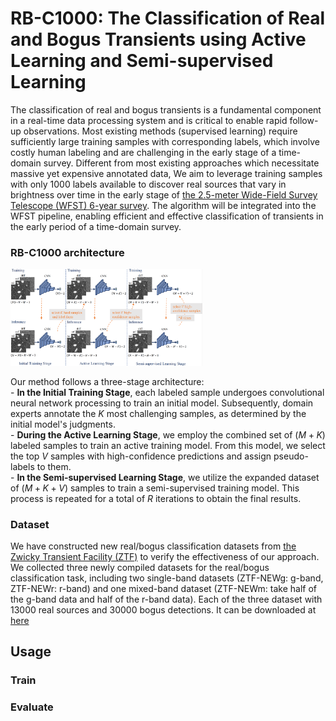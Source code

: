 # RB-C1000: The Classification of Real and Bogus Transients using Active Learning and Semi-supervised Learning

The classification of real and bogus transients is a fundamental component in a real-time data processing system and is critical to enable rapid follow-up observations. Most existing methods (supervised learning) require sufficiently large training samples with corresponding labels, which involve costly human labeling and are challenging in the early stage of a time-domain survey. Different from most existing approaches which necessitate massive yet expensive annotated data, We aim to leverage training samples with only 1000 labels available to discover real sources that vary in brightness over time in the early stage of [the 2.5-meter Wide-Field Survey Telescope (WFST) 6-year survey](https://arxiv.org/abs/2306.07590). The algorithm will be integrated into the WFST pipeline, enabling efficient and effective classification of transients in the early period of a time-domain survey.

### RB-C1000 architecture

<img src="picture/pipeline.png" alt="vis2" style="zoom:30%;" />

Our method follows a three-stage architecture:    
    - **In the Initial Training Stage**, each labeled sample undergoes convolutional neural network processing to train an initial model. Subsequently, domain experts annotate the $K$ most challenging samples, as determined by the initial model's judgments.   
    - **During the Active Learning Stage**, we employ the combined set of $(M+K)$ labeled samples to train an active training model. From this model, we select the top $V$ samples with high-confidence predictions and assign pseudo-labels to them.   
    - **In the Semi-supervised Learning Stage**, we utilize the expanded dataset of $(M+K+V)$ samples to train a semi-supervised training model. This process is repeated for a total of $R$ iterations to obtain the final results.  

### Dataset

We have constructed new real/bogus classification datasets from [the Zwicky Transient Facility (ZTF)](https://arxiv.org/abs/1902.01932) to verify the effectiveness of our approach. We collected three newly compiled datasets for the real/bogus classification task, including two single-band datasets (ZTF-NEWg: g-band, ZTF-NEWr: r-band) and one mixed-band dataset (ZTF-NEWm: take half of the g-band data and half of the r-band data). Each of the three dataset with 13000 real sources and 30000 bogus detections. It can be downloaded at [here]()

## Usage
### Train
### Evaluate